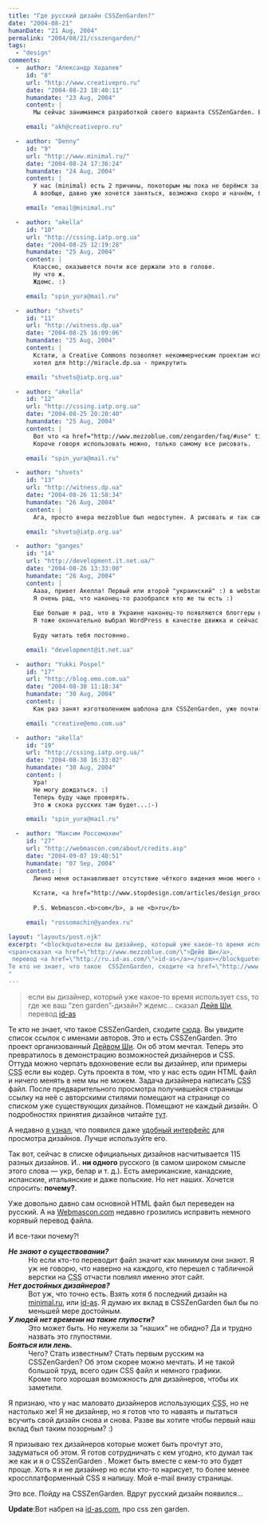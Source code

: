 ```yaml
---
title: "Где русский дизайн CSSZenGarden?"
date: "2004-08-21"
humanDate: "21 Aug, 2004"
permalink: "2004/08/21/csszengarden/"
tags: 
  - "design"
comments: 
  -  author: "Александр Ходалев"
     id: "8"
     url: "http://www.creativepro.ru"
     date: "2004-08-23 18:40:11"
     humandate: "23 Aug, 2004"
     content: | 
       Мы сейчас занимаемся разработкой своего варианта CSSZenGarden. В сентябре он точно будет готов. А будет он первым русским, или вторым, или пятым ... мне это не очень важно. Лично для меня важнее сейчас редизайн сайтов наших клиентов, которые мы верстали при помощи таблиц на CSS. Чистое искусство надеюсь сможет немножко подождать ;-)

     email: "akh@creativepro.ru"

  -  author: "Denny"
     id: "9"
     url: "http://www.minimal.ru/"
     date: "2004-08-24 17:36:24"
     humandate: "24 Aug, 2004"
     content: | 
       У нас (minimal) есть 2 причины, покоторым мы пока не берёмся за ZenGarden: во-первых со временем туго, а во-вторых, пока не решаемся на такую работу из-за стеснительности :-)
       А вообще, давно уже хочется заняться, возможно скоро и начнём, будем надеяться - получится достойно...

     email: "email@minimal.ru"

  -  author: "akella"
     id: "10"
     url: "http://cssing.iatp.org.ua"
     date: "2004-08-25 12:19:28"
     humandate: "25 Aug, 2004"
     content: | 
       Классно, оказывется почти все держали это в голове.
       Ну что ж. 
       Ждемс. :)

     email: "spin_yura@mail.ru"

  -  author: "shvets"
     id: "11"
     url: "http://witness.dp.ua"
     date: "2004-08-25 16:09:06"
     humandate: "25 Aug, 2004"
     content: | 
       Кстати, а Creative Commons позволяет некоммерческим проектам использовать дизайны, которые там представлены?
       хотел для http://miracle.dp.ua - прикрутить

     email: "shvets@iatp.org.ua"

  -  author: "akella"
     id: "12"
     url: "http://cssing.iatp.org.ua"
     date: "2004-08-25 20:20:40"
     humandate: "25 Aug, 2004"
     content: | 
       Вот что <a href="http://www.mezzoblue.com/zengarden/faq/#use" title="Про использование дизайнов css zen garden">сказал</a> сам Дейв Ши. Я думаю в переводе нет нужды.
       Короче говоря использовать можно, только самому все рисовать.

     email: "spin_yura@mail.ru"

  -  author: "shvets"
     id: "13"
     url: "http://witness.dp.ua"
     date: "2004-08-26 11:58:34"
     humandate: "26 Aug, 2004"
     content: | 
       Ага, просто вчера mezzoblue был недоступен. А рисовать и так самому придется, ибо там же все завязано на ZenGarden. Да, кстати, я тебя давно на "форуме" не видел, как продвигается процесс? первый модуль есть уже? Мы с 1-го сентября Систему управления знаниями ставим, так что можно будет уже публиковать материалы потихоньку.

     email: "shvets@iatp.org.ua"

  -  author: "ganges"
     id: "14"
     url: "http://development.it.net.ua/"
     date: "2004-08-26 13:33:00"
     humandate: "26 Aug, 2004"
     content: | 
       Аааа, привет Акелла! Первый или второй "украинский" :) в webstandardsgroup!
       Я очень рад, что наконец-то разобрался кто же ты есть :)
       
       Еще больше я рад, что в Украине наконец-то появляются блоггеры вообще и которые используют CSS особенно. Почему ты пишешь, что ты "не дизайнер"? Искренне: твой "скин" WP вполне прилично, я уж на них насмотрелся :) Надо только больше пробовать. 
       Я тоже окончательно выбрал WordPress в качестве движка и сейчас активно с ним разбираюсь. 
       
       Буду читать тебя постоянно.

     email: "development@it.net.ua"

  -  author: "Yukki Pospel"
     id: "17"
     url: "http://blog.emo.com.ua"
     date: "2004-08-30 11:18:34"
     humandate: "30 Aug, 2004"
     content: | 
       Как раз занят изготволением шаблона для CSSZenGarden, уже почти-почти :)

     email: "creative@emo.com.ua"

  -  author: "akella"
     id: "19"
     url: "http://cssing.iatp.org.ua/"
     date: "2004-08-30 16:33:02"
     humandate: "30 Aug, 2004"
     content: | 
       Ура!
       Не могу дождаться. :)
       Теперь буду чаще проверять.
       Это ж скока русских там будет...:-)

     email: "spin_yura@mail.ru"

  -  author: "Максим Россомахин"
     id: "27"
     url: "http://webmascon.com/about/credits.asp"
     date: "2004-09-07 19:40:51"
     humandate: "07 Sep, 2004"
     content: | 
       Лично меня останавливает отсутствие чёткого видения мною моего собственного варианта дизайна. Брался не единожды. Рано или поздно сделаю (может быть).
       
       Кстати, <a href="http://www.stopdesign.com/articles/design_process/" title="Статья &#171;A Design Process Revealed&#187;. Речь целиком о том, как создавался один из вариантов дизайна для Дзэнгардн">ссылка по теме.</a>
       
       P.S. Webmascon.<b>com</b>, а не <b>ru</b>

     email: "rossomachin@yandex.ru"

layout: "layouts/post.njk"
excerpt: "<blockquote>если вы дизайнер, который уже какое-то время использует css, то где же ваш “zen garden”-дизайн? ждемс…
<span>сказал <a href=\"http://www.mezzoblue.com/\">Дейв Ши</a>, 
 перевод <a href=\"http://ru.id-as.com/\">id-as</a></span></blockquote>
Те кто не знает, что такое  CSSZenGarden, сходите <a href=\"http://www.mezzoblue.com/zengarden/alldesigns/\">сюда</a>. Вы увидите список ссылок с именами авторов. Это и есть CSSZenGarden. 
"
---
```


<blockquote>если вы дизайнер, который уже какое-то время использует css, то где же ваш “zen garden”-дизайн? ждемс…
<span>сказал <a href="http://www.mezzoblue.com/">Дейв Ши</a>, 
 перевод <a href="http://ru.id-as.com/">id-as</a></span></blockquote>
Те кто не знает, что такое  CSSZenGarden, сходите <a href="http://www.mezzoblue.com/zengarden/alldesigns/">сюда</a>. Вы увидите список ссылок с именами авторов. Это и есть CSSZenGarden. 
<!--more-->
Это проект организованный <a href="http://www.mezzoblue.com/">Дейвом Ши</a>. Он об этом мечтал. Теперь это превратилось в демонстрацию возможностей дизайнеров и CSS. Оттуда можно черпать вдохновение если вы дизайнер, или примеры <acronym title="Cascading Style Sheets">CSS</acronym> если вы кодер. Суть проекта в том, что у нас есть один HTML файл и ничего менять в нем мы не можем. Задача дизайнера написать <acronym title="Cascading Style Sheets">CSS</acronym> файл. После предварительного просмотра получившейся страницы ссылку на неё с авторскими стилями помещают на странице со списком уже существующих дизайнов.  Помещают не каждый дизайн.  О подробностях принятия дизайнов читайте <a href="http://www.mezzoblue.com/zengarden/submit/">тут</a>. 

А недавно <a href="http://www.webmascon.com/daily/?postid=111">я узнал</a>, что появился даже <a href="http://csszengarden.coret.org/">удобный интерфейс</a> для просмотра дизайнов. Лучше используйте его.

Так вот, сейчас в списке официальных дизайнов насчитывается 115 разных дизайнов. И.. <strong>ни одного</strong> русского (в самом широком смысле этого слова &#8212; укр, белар и т. д.).  Есть американские, канадские, испанские, итальянские и даже польские. Но нет наших. Хочется спросить: <strong>почему?</strong>.

Уже довольно давно сам основной HTML файл был переведен на русский. А на <a href="http://webmascon.com/">Webmascon.com</a> недавно грозились исправить немного корявый перевод файла. 

И все-таки почему?!

<dl>
<dt><strong><em>Не знают о существовании?</em></strong></dt>
<dd>Но если кто-то переводит файл значит как минимум они знают. Я уж не говорю, что наверно на каждого, кто перешел с табличной верстки на <acronym title="Cascading Style Sheets">CSS</acronym> отчасти повлиял именно этот сайт.</dd>
<dt><strong><em>Нет достойных дизайнеров?</em></strong></dt>
<dd>Вот уж, что точно есть. Взять хотя б последний дизайн на <a href="http://minimal.ru/">minimal.ru</a>, или <a href="http://ru.id-as.com/">id-as</a>. Я думаю их вклад в CSSZenGarden был бы по меньшей мере достойным. </dd>
<dt><strong><em>У людей нет времени на такие глупости?</em></strong></dt>
<dd>Это может быть. Но неужели за "наших" не обидно? Да и трудно назвать это глупостями.</dd>
<dt><strong><em>Бояться или лень.</em></strong></dt>
<dd>Чего? Стать известным? Стать первым русским на CSSZenGarden? Об этом скорее можно мечтать. И не такой большой труд, всего один CSS файл и немного графики.</dd>
<dt><strong><em></em></strong></dt>
<dd>Кроме того хорошая возможность для дизайнеров, чтобы их заметили.</dd>
<dt><strong><em></em></strong></dt>
<dd></dd>
</dl>

Я признаю, что у нас маловато дизайнеров использующих <acronym title="Cascading Style Sheets">CSS</acronym>,  но не настолько же!
Я не дизайнер, но я готов что то наваять и пытаться всучить свой дизайн снова и снова. 
Разве вы хотите чтобы первый наш вклад был таким позорным? :)

Я призываю тех дизайнеров которые может быть прочтут это,  задуматься об этом. Я готов сотрудничать с кем угодно, кто думал так же как и я о CSSZenGarden . Может быть вместе с кем-то это будет проще. Хоть я и не дизайнер но если кто-то нарисует, то более менее кроссплатформенный CSS я напишу. Мой e-mail внизу страницы.

Это все. 
Пойду на CSSZenGarden. Вдруг русский дизайн появился...

<strong>Update</strong>:Вот набрел на <a href="http://ru.id-as.com/04/0304a.html#mar1904">id-as.com</a>, про css zen garden.
